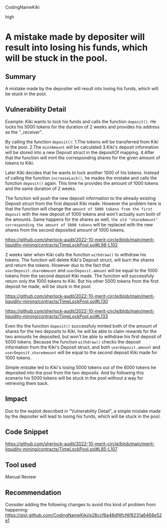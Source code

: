 CodingNameKiki

high

# A mistake made by depositer will result into losing his funds, which will be stuck in the pool.

## Summary
A mistake made by the depositer will result into losing his funds, which will be stuck in the pool.

## Vulnerability Detail
Example:
Kiki wants to lock his funds and calls the function `deposit()`. He locks his 5000 tokens for the duration of 2 weeks and provides his address as the "_receiver".

By calling the function `deposit()`:
1.The tokens will be transferred from Kiki to the pool.
2.The `mintAmount` will be calculated
3.Kiki's deposit information will be stored into a new Deposit struct in the depositOf mapping.
4.After that the function will mint the corresponding shares for the given amount of tokens to Kiki.

Later Kiki decides that he wants to lock another 1000 of his tokens. Instead of calling the function `increaseLock()`, he mades the mistake and calls the function `deposit()` again. This time he provides the amount of 1000 tokens and the same duration of 2 weeks.

The function will push the new deposit information to the already existing Deposit struct from the first deposit Kiki made. 
However the problem here is that the function will change the  `amount of 5000 tokens from the first deposit` with the new deposit of 1000 tokens and won't actually sum both of the amounts. 
Same happens for the shares as well, `the old "shareAmount" corresponding the amount of 5000 tokens` will be replaced with the new shares from the second deposited amount of 1000 tokens.

https://github.com/sherlock-audit/2022-10-merit-circle/blob/main/merit-liquidity-mining/contracts/TimeLockPool.sol#L98-L102

2 weeks later when Kiki calls the function `withdraw()` to withdraw his tokens. The function will delete Kiki's Deposit struct, will burn the shares and return the tokens. However duo to the fact that `userDeposit.shareAmount` and `userDeposit.amount` will be equal to the 1000 tokens from the second deposit Kiki made. The function will successfuly return only the 1000 tokens to Kiki. 
But his other 5000 tokens from the first deposit he made, will be stuck in the pool.

https://github.com/sherlock-audit/2022-10-merit-circle/blob/main/merit-liquidity-mining/contracts/TimeLockPool.sol#L130

https://github.com/sherlock-audit/2022-10-merit-circle/blob/main/merit-liquidity-mining/contracts/TimeLockPool.sol#L133

Even tho the function `deposit()` successfuly minted both of the amount of shares for the two deposits to Kiki, he will be able to claim rewards for the two amounts he deposited, but won't be able to withdraw his first deposit of 5000 tokens.
Because the function `withdraw()` checks the deposit information from the Kiki's Deposit struct, 
and both `userDeposit.amount` and `userDeposit.shareAmount` will be equal to the second deposit Kiki made for 1000 tokens.

Simple mistake led to Kiki's losing 5000 tokens out of the 6000 tokens he deposited into the pool from the two deposits.
And by following this scenario his 5000 tokens will be stuck in the pool without a way for retrieving them back.

## Impact
Duo to the exploit described in "Vulnerability Detail", a simple mistake made by the depositer will lead to losing his funds, which will be stuck in the pool.

## Code Snippet

https://github.com/sherlock-audit/2022-10-merit-circle/blob/main/merit-liquidity-mining/contracts/TimeLockPool.sol#L85-L107

## Tool used

Manual Review

## Recommendation
Consider adding the following changes to avoid this kind of problem from happening:
https://gist.github.com/CodingNameKiki/e28ccf6a48df4fcf4f8231a6468e52e1